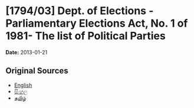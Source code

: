 # [1794/03] Dept. of Elections - Parliamentary Elections Act, No. 1 of 1981- The list of Political Parties

**Date:** 2013-01-21

## Original Sources

- [English](https://documents.gov.lk/view/extra-gazettes/2013/1/1794-03_E.pdf)
- [සිංහල](https://documents.gov.lk/view/extra-gazettes/2013/1/1794-03_S.pdf)
- [தமிழ்](https://documents.gov.lk/view/extra-gazettes/2013/1/1794-03_T.pdf)

